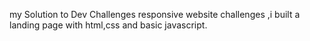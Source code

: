 my Solution to Dev Challenges responsive website challenges ,i built a landing page with html,css and basic javascript.